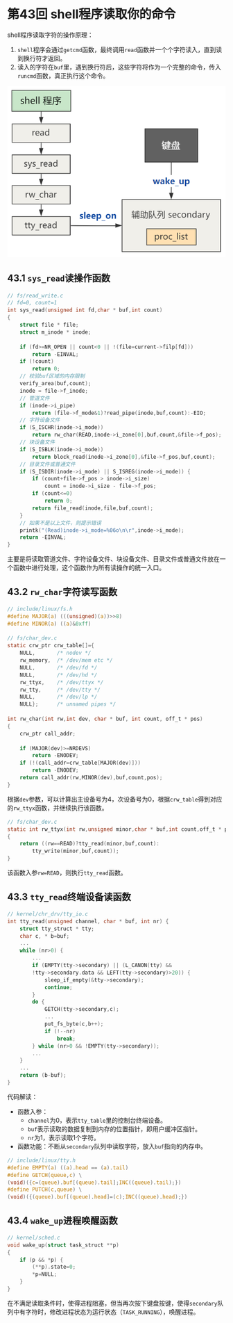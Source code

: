 # 第43回 shell程序读取你的命令

shell程序读取字符的操作原理：
1. `shell`程序会通过`getcmd`函数，最终调用`read`函数并一个个字符读入，直到读到换行符才返回。
2. 读入的字符在`buf`里，遇到换行符后，这些字符将作为一个完整的命令，传入`runcmd`函数，真正执行这个命令。

![shell程序读取命令](images/ch43-shell-read-cmd.png)

## 43.1 `sys_read`读操作函数

```c
// fs/read_write.c
// fd=0, count=1
int sys_read(unsigned int fd,char * buf,int count)
{
    struct file * file;
    struct m_inode * inode;
    
    if (fd>=NR_OPEN || count<0 || !(file=current->filp[fd]))
        return -EINVAL;
    if (!count)
        return 0;
    // 校验buf区域的内存限制
    verify_area(buf,count);
    inode = file->f_inode;
    // 管道文件
    if (inode->i_pipe)
        return (file->f_mode&1)?read_pipe(inode,buf,count):-EIO;
    // 字符设备文件
    if (S_ISCHR(inode->i_mode))
        return rw_char(READ,inode->i_zone[0],buf,count,&file->f_pos);
    // 块设备文件
    if (S_ISBLK(inode->i_mode))
        return block_read(inode->i_zone[0],&file->f_pos,buf,count);
    // 目录文件或普通文件
    if (S_ISDIR(inode->i_mode) || S_ISREG(inode->i_mode)) {
        if (count+file->f_pos > inode->i_size)
            count = inode->i_size - file->f_pos;
        if (count<=0)
            return 0;
        return file_read(inode,file,buf,count);
    }
    // 如果不是以上文件，则提示错误
    printk("(Read)inode->i_mode=%06o\n\r",inode->i_mode);
    return -EINVAL;
}
```

主要是将读取管道文件、字符设备文件、块设备文件、目录文件或普通文件放在一个函数中进行处理，这个函数作为所有读操作的统一入口。

## 43.2 `rw_char`字符读写函数

```c
// include/linux/fs.h
#define MAJOR(a) (((unsigned)(a))>>8)
#define MINOR(a) ((a)&0xff)

// fs/char_dev.c
static crw_ptr crw_table[]={
    NULL,		/* nodev */
    rw_memory,	/* /dev/mem etc */
    NULL,		/* /dev/fd */
    NULL,		/* /dev/hd */
    rw_ttyx,	/* /dev/ttyx */
    rw_tty,		/* /dev/tty */
    NULL,		/* /dev/lp */
    NULL};		/* unnamed pipes */

int rw_char(int rw,int dev, char * buf, int count, off_t * pos)
{
    crw_ptr call_addr;
    
    if (MAJOR(dev)>=NRDEVS)
        return -ENODEV;
    if (!(call_addr=crw_table[MAJOR(dev)]))
        return -ENODEV;
    return call_addr(rw,MINOR(dev),buf,count,pos);
}
```

根据`dev`参数，可以计算出主设备号为4，次设备号为0，根据`crw_table`得到对应的`rw_ttyx`函数，并继续执行该函数。

```c
// fs/char_dev.c
static int rw_ttyx(int rw,unsigned minor,char * buf,int count,off_t * pos)
{
	return ((rw==READ)?tty_read(minor,buf,count):
		tty_write(minor,buf,count));
}
```

该函数入参`rw=READ`，则执行`tty_read`函数。

## 43.3 `tty_read`终端设备读函数

```c
// kernel/chr_drv/tty_io.c
int tty_read(unsigned channel, char * buf, int nr) {
	struct tty_struct * tty;
	char c, * b=buf;
	...
	while (nr>0) {
		...
		if (EMPTY(tty->secondary) || (L_CANON(tty) &&
		!tty->secondary.data && LEFT(tty->secondary)>20)) {
			sleep_if_empty(&tty->secondary);
			continue;
		}
		do {
			GETCH(tty->secondary,c);
			...
            put_fs_byte(c,b++);
            if (!--nr)
                break;
		} while (nr>0 && !EMPTY(tty->secondary));
		...
	}
    ...
	return (b-buf);
}
```

代码解读：
- 函数入参：
  - `channel`为0，表示`tty_table`里的控制台终端设备。
  - `buf`表示读取的数据复制到内存的位置指针，即用户缓冲区指针。
  - `nr`为1，表示读取1个字符。
- 函数功能：不断从`secondary`队列中读取字符，放入`buf`指向的内存中。

```c
// include/linux/tty.h
#define EMPTY(a) ((a).head == (a).tail)
#define GETCH(queue,c) \
(void)({c=(queue).buf[(queue).tail];INC((queue).tail);})
#define PUTCH(c,queue) \
(void)({(queue).buf[(queue).head]=(c);INC((queue).head);})
```

## 43.4 `wake_up`进程唤醒函数

```c
// kernel/sched.c
void wake_up(struct task_struct **p)
{
	if (p && *p) {
		(**p).state=0;
		*p=NULL;
	}
}
```

在不满足读取条件时，使得进程阻塞，但当再次按下键盘按键，使得`secondary`队列中有字符时，修改进程状态为运行状态（`TASK_RUNNING`），唤醒进程。